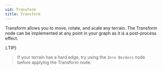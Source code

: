 ```yaml
---
uid: Transform
title: Transform
---
```


Transform allows you to move, rotate, and scale any terrain. The Transform node can be implemented at any point in your graph as it is a post-process effect.

{.TIP}
> If your terrain has a hard edge, try using the `Zero Borders` node before applying the Transform node.

<!--examples-->
